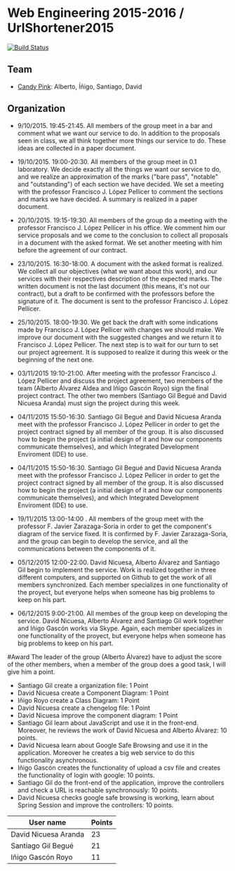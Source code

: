 # Web Engineering 2015-2016 / UrlShortener2015
[![Build Status](https://travis-ci.org/albert17/UrlShortener2015.svg)](https://travis-ci.org/albert17/UrlShortener2015)

## Team

* [Candy Pink](candy-pink): Alberto, Íñigo, Santiago, David

## Organization

* 9/10/2015. 19:45-21:45. All members of the group meet in a bar and comment what we want our service to do. In addition to the proposals seen in class, we all think together more things our service to do. These ideas are collected in a paper document.

* 19/10/2015. 19:00-20:30. All members of the group meet in 0.1 laboratory. We decide exactly all the things we want our service to do, and we realize an approximation of the marks ("bare pass", "notable" and "outstanding") of each section we have decided. We set a meeting with the professor Francisco J. López Pellicer to comment the sections and marks we have decided. A summary is realized in a paper document.

* 20/10/2015. 19:15-19:30. All members of the group do a meeting with the professor Francisco J. López Pellicer in his office. We comment him our service proposals and we come to the conclusion to collect all proposals in a document with the asked format. We set another meeting with him before the agreement of our contract.

* 23/10/2015. 16:30-18:00. A document with the asked format is realized. We collect all our objectives (what we want about this work), and our services with their respectives description of the expected marks. The written document is not the last document (this means, it's not our contract), but a draft to be confirmed with the professors before the signature of it. The document is sent to the professor Francisco J. López Pellicer.

* 25/10/2015. 18:00-19:30. We get back the draft with some indications made by Francisco J. López Pellicer with changes we should make. We improve our document with the suggested changes and we return it to Francisco J. López Pellicer. The next step is to wait for our turn to set our project agreement. It is supposed to realize it during this week or the beginning of the next one.

* 03/11/2015 19:10-21:00. After meeting with the professor Francisco J. López Pellicer and discuss the project agreement, two members of the team (Alberto Álvarez Aldea and Iñigo Gascón Royo) sign the final project contract. The other two members (Santiago Gil Begué and David Nicuesa Aranda) must sign the project during this week.

* 04/11/2015 15:50-16:30. Santiago Gil Begué and David Nicuesa Aranda meet with the professor Francisco J. López Pellicer in order to get the project contract signed by all member of the group. It is also discussed how to begin the project (a initial design of it and how our components communicate themselves), and which Integrated Development Enviroment (IDE) to use.

* 04/11/2015 15:50-16:30. Santiago Gil Begué and David Nicuesa Aranda meet with the professor Francisco J. López Pellicer in order to get the project contract signed by all member of the group. It is also discussed how to begin the project (a initial design of it and how our components communicate themselves), and which Integrated Development Enviroment (IDE) to use.

* 19/11/2015 13:00-14:00 . All members of the group meet with the professor F. Javier Zarazaga-Soria in order to get the component's diagram of the service fixed. It is confirmed by F. Javier Zarazaga-Soria, and the group can begin to develop the service, and all the communications between the components of it.

* 05/12/2015 12:00-22:00. David Nicuesa, Alberto Álvarez and Santiago Gil begin to implement the service. Work is realized together in three different computers, and supported on Github to get the work of all members synchronized. Each member specializes in one functionality of the proyect, but everyone helps when someone has big problems to keep on his part.
 
* 06/12/2015 9:00-21:00. All membes of the group keep on developing the service. David Nicuesa, Alberto Álvarez and Santiago Gil work together and Iñigo Gascón works via Skype. Again, each member specializes in one functionality of the proyect, but everyone helps when someone has big problems to keep on his part.

#Award 
The leader of the group (Alberto Álvarez) have to adjust the score of the other members, when a member of the group does a good task, I will give him a point.

* Santiago Gil create a organization file: 1 Point
* David Nicuesa create a Component Diagram: 1 Point
* Iñigo Royo create a Class Diagram: 1 Point
* David Nicuesa create a chengelog file: 1 Point
* David Nicuesa improve the component diagram: 1 Point
* Santiago Gil learn about JavaScript and use it in the front-end. Moreover, he reviews the work of David Nicuesa and Alberto        Álvarez: 10 points.
* David Nicuesa learn about Google Safe Browsing and use it in the application. Moreover he creates a big web service to do this functionality asynchronous.
* Iñigo Gascón creates the functionality of upload a csv file and creates the functionality of login with google: 10 points.
* Santiago Gil do the front-end of the application, improve the controllers and check a URL is reachable synchronously: 10 points.
* David Nicuesa checks google safe browsing is working, learn about Spring Session and improve the controllers: 10 points.

User name            | Points
---------------------|-------
David Nicuesa Aranda | 23
Santiago Gil Begué   | 21
Iñigo Gascón Royo    | 11


